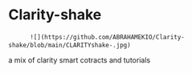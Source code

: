 # Clarity-shake
          ![](https://github.com/ABRAHAMEKIO/Clarity-shake/blob/main/CLARITYshake-.jpg)


a mix of clarity smart cotracts and tutorials 
